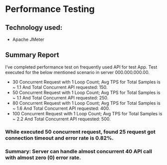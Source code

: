 # Performance Testing
## Technology used:
  - Apache JMeter

    
## Summary Report
I’ve completed performance test on frequently used API for test App. 
Test executed for the below mentioned scenario in server 000.000.000.00. 

- 30 Concurrent Request with 1 Loop Count; Avg TPS for Total Samples is ~ 1.1 And Total Concurrent API requested: 150.
- 50 Concurrent Request with 1 Loop Count; Avg TPS for Total Samples is ~ 1.1 And Total Concurrent API requested: 250.
- 80 Concurrent Request with 1 Loop Count; Avg TPS for Total Samples is ~ 1.6 And Total Concurrent API requested: 400.
- 100 Concurrent Request with 1 Loop Count; Avg TPS for Total Samples is ~ 2.2 And Total Concurrent API requested: 500.


### While executed 50 concurrent request, found  25 request got connection timeout and error rate is 0.82%. 

### Summary: Server can handle almost concurrent 40 API call with almost zero (0) error rate.
